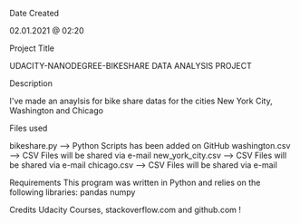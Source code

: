 Date Created

02.01.2021 @ 02:20

Project Title

UDACITY-NANODEGREE-BIKESHARE DATA ANALYSIS PROJECT

Description

I've made an anaylsis for bike share datas for the cities New York City, Washington and Chicago

Files used

bikeshare.py --> Python Scripts has been added on GitHub
washington.csv --> CSV Files will be shared via e-mail
new_york_city.csv --> CSV Files will be shared via e-mail
chicago.csv --> CSV Files will be shared via e-mail

Requirements This program was written in Python and relies on the following libraries: pandas numpy

Credits Udacity Courses, stackoverflow.com and github.com !